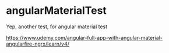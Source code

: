 # angularMaterialTest

Yep, another test, for angular material test

https://www.udemy.com/angular-full-app-with-angular-material-angularfire-ngrx/learn/v4/
